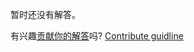 
暂时还没有解答。

有兴趣[贡献你的解答](https://github.com/BFEdev/BFE.dev-solutions/blob/main/problem/implement-completeAssign_zh.md)吗? [Contribute guidline](https://github.com/BFEdev/BFE.dev-solutions#how-to-contribute)
